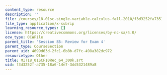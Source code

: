 ```yaml
---
content_type: resource
description: ''
file: /courses/18-01sc-single-variable-calculus-fall-2010/f3d3252fa73518a614e73dd5321489a8_MIT18_01SCF10Rec_64_300k.srt
file_type: application/x-subrip
learning_resource_types: []
license: https://creativecommons.org/licenses/by-nc-sa/4.0/
ocw_type: OCWFile
parent_title: 'Session 85: Review for Exam 4'
parent_type: CourseSection
parent_uid: 4699d63d-2fc1-6b8b-d7fc-498a382dc972
resourcetype: Other
title: MIT18_01SCF10Rec_64_300k.srt
uid: f3d3252f-a735-18a6-14e7-3dd5321489a8
---
```

